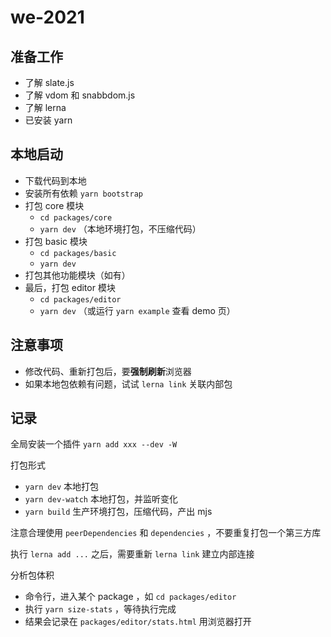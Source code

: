 # we-2021

## 准备工作

- 了解 slate.js
- 了解 vdom 和 snabbdom.js
- 了解 lerna
- 已安装 yarn

## 本地启动

- 下载代码到本地
- 安装所有依赖 `yarn bootstrap`
- 打包 core 模块
  - `cd packages/core`
  - `yarn dev` （本地环境打包，不压缩代码）
- 打包 basic 模块
  - `cd packages/basic`
  - `yarn dev`
- 打包其他功能模块（如有）
- 最后，打包 editor 模块
  - `cd packages/editor`
  - `yarn dev` （或运行 `yarn example` 查看 demo 页）

## 注意事项

- 修改代码、重新打包后，要**强制刷新**浏览器
- 如果本地包依赖有问题，试试 `lerna link` 关联内部包

## 记录

全局安装一个插件 `yarn add xxx --dev -W`

打包形式
- `yarn dev` 本地打包
- `yarn dev-watch` 本地打包，并监听变化
- `yarn build` 生产环境打包，压缩代码，产出 mjs

注意合理使用 `peerDependencies` 和 `dependencies` ，不要重复打包一个第三方库

执行 `lerna add ...` 之后，需要重新 `lerna link` 建立内部连接

分析包体积
- 命令行，进入某个 package ，如 `cd packages/editor`
- 执行 `yarn size-stats` ，等待执行完成
- 结果会记录在 `packages/editor/stats.html` 用浏览器打开
